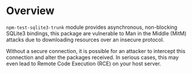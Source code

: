 # Overview

`npm-test-sqlite3-trunk` module provides asynchronous, non-blocking SQLite3 bindings, this package are vulnerable to Man in the Middle (MitM) attacks due to downloading resources over an insecure protocol.

Without a secure connection, it is possible for an attacker to intercept this connection and alter the packages received. In serious cases, this may even lead to Remote Code Execution (RCE) on your host server.
